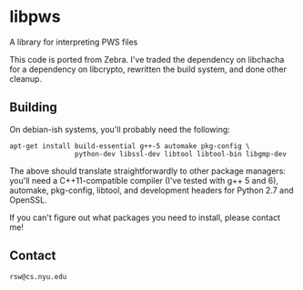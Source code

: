 # libpws #

A library for interpreting PWS files

This code is ported from Zebra. I've traded the dependency on libchacha for
a dependency on libcrypto, rewritten the build system, and done other cleanup.

## Building ##

On debian-ish systems, you'll probably need the following:

    apt-get install build-essential g++-5 automake pkg-config \
                    python-dev libssl-dev libtool libtool-bin libgmp-dev

The above should translate straightforwardly to other package managers: you'll
need a C++11-compatible compiler (I've tested with g++ 5 and 6), automake,
pkg-config, libtool, and development headers for Python 2.7 and OpenSSL.

If you can't figure out what packages you need to install, please contact me!

## Contact ##

    rsw@cs.nyu.edu
